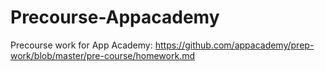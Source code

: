 # Precourse-Appacademy
Precourse work for App Academy: https://github.com/appacademy/prep-work/blob/master/pre-course/homework.md

